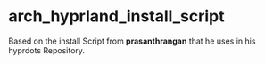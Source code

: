 # arch_hyprland_install_script
Based on the install Script from **prasanthrangan** that he uses in his hyprdots Repository.
